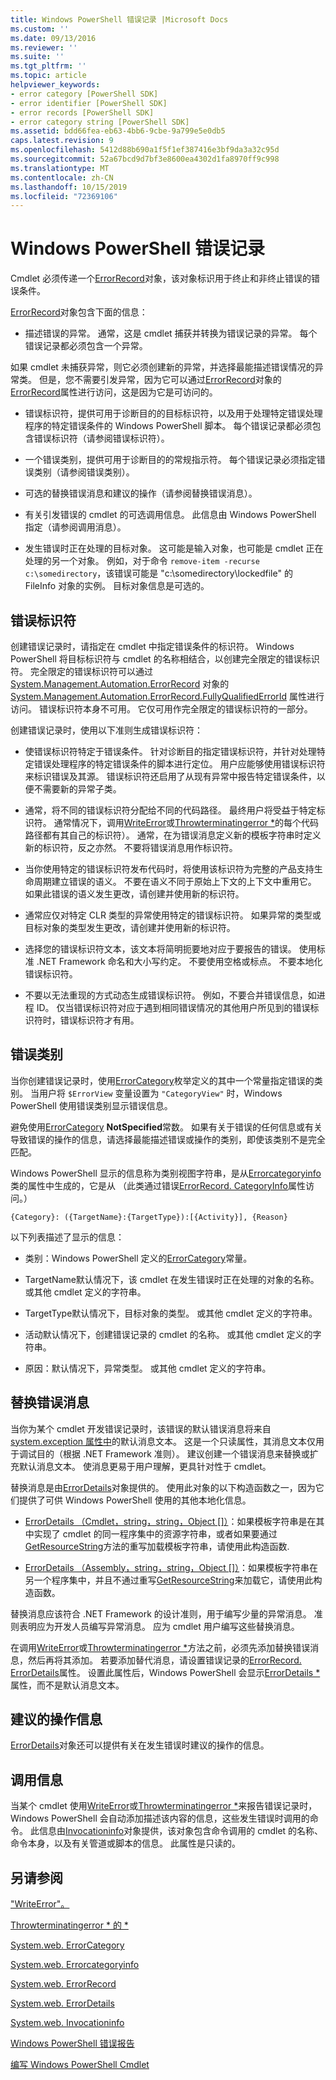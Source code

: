 ```yaml
---
title: Windows PowerShell 错误记录 |Microsoft Docs
ms.custom: ''
ms.date: 09/13/2016
ms.reviewer: ''
ms.suite: ''
ms.tgt_pltfrm: ''
ms.topic: article
helpviewer_keywords:
- error category [PowerShell SDK]
- error identifier [PowerShell SDK]
- error records [PowerShell SDK]
- error category string [PowerShell SDK]
ms.assetid: bdd66fea-eb63-4bb6-9cbe-9a799e5e0db5
caps.latest.revision: 9
ms.openlocfilehash: 5412d88b690a1f5f1ef387416e3bf9da3a32c95d
ms.sourcegitcommit: 52a67bcd9d7bf3e8600ea4302d1fa8970ff9c998
ms.translationtype: MT
ms.contentlocale: zh-CN
ms.lasthandoff: 10/15/2019
ms.locfileid: "72369106"
---
```

# <a name="windows-powershell-error-records"></a>Windows PowerShell 错误记录

Cmdlet 必须传递一个[ErrorRecord](/dotnet/api/System.Management.Automation.ErrorRecord)对象，该对象标识用于终止和非终止错误的错误条件。

[ErrorRecord](/dotnet/api/System.Management.Automation.ErrorRecord)对象包含下面的信息：

- 描述错误的异常。 通常，这是 cmdlet 捕获并转换为错误记录的异常。 每个错误记录都必须包含一个异常。

如果 cmdlet 未捕获异常，则它必须创建新的异常，并选择最能描述错误情况的异常类。 但是，您不需要引发异常，因为它可以通过[ErrorRecord](/dotnet/api/System.Management.Automation.ErrorRecord)对象的[ErrorRecord](/dotnet/api/System.Management.Automation.ErrorRecord.Exception)属性进行访问，这是因为它是可访问的。

- 错误标识符，提供可用于诊断目的的目标标识符，以及用于处理特定错误处理程序的特定错误条件的 Windows PowerShell 脚本。 每个错误记录都必须包含错误标识符（请参阅错误标识符）。

- 一个错误类别，提供可用于诊断目的的常规指示符。 每个错误记录必须指定错误类别（请参阅错误类别）。

- 可选的替换错误消息和建议的操作（请参阅替换错误消息）。

- 有关引发错误的 cmdlet 的可选调用信息。 此信息由 Windows PowerShell 指定（请参阅调用消息）。

- 发生错误时正在处理的目标对象。 这可能是输入对象，也可能是 cmdlet 正在处理的另一个对象。 例如，对于命令 `remove-item -recurse c:\somedirectory`，该错误可能是 "c:\somedirectory\lockedfile" 的 FileInfo 对象的实例。 目标对象信息是可选的。

## <a name="error-identifier"></a>错误标识符

创建错误记录时，请指定在 cmdlet 中指定错误条件的标识符。 Windows PowerShell 将目标标识符与 cmdlet 的名称相结合，以创建完全限定的错误标识符。 完全限定的错误标识符可以通过 [System.Management.Automation.ErrorRecord](/dotnet/api/System.Management.Automation.ErrorRecord) 对象的 [System.Management.Automation.ErrorRecord.FullyQualifiedErrorId](/dotnet/api/System.Management.Automation.ErrorRecord.FullyQualifiedErrorId) 属性进行访问。 错误标识符本身不可用。 它仅可用作完全限定的错误标识符的一部分。

创建错误记录时，使用以下准则生成错误标识符：

- 使错误标识符特定于错误条件。 针对诊断目的指定错误标识符，并针对处理特定错误处理程序的特定错误条件的脚本进行定位。 用户应能够使用错误标识符来标识错误及其源。 错误标识符还启用了从现有异常中报告特定错误条件，以便不需要新的异常子类。

- 通常，将不同的错误标识符分配给不同的代码路径。 最终用户将受益于特定标识符。 通常情况下，调用[WriteError](/dotnet/api/System.Management.Automation.Cmdlet.WriteError)或[Throwterminatingerror *](/dotnet/api/System.Management.Automation.Cmdlet.ThrowTerminatingError)的每个代码路径都有其自己的标识符）。 通常，在为错误消息定义新的模板字符串时定义新的标识符，反之亦然。 不要将错误消息用作标识符。

- 当你使用特定的错误标识符发布代码时，将使用该标识符为完整的产品支持生命周期建立错误的语义。 不要在语义不同于原始上下文的上下文中重用它。 如果此错误的语义发生更改，请创建并使用新的标识符。

- 通常应仅对特定 CLR 类型的异常使用特定的错误标识符。 如果异常的类型或目标对象的类型发生更改，请创建并使用新的标识符。

- 选择您的错误标识符文本，该文本将简明扼要地对应于要报告的错误。 使用标准 .NET Framework 命名和大小写约定。 不要使用空格或标点。 不要本地化错误标识符。

- 不要以无法重现的方式动态生成错误标识符。 例如，不要合并错误信息，如进程 ID。 仅当错误标识符对应于遇到相同错误情况的其他用户所见到的错误标识符时，错误标识符才有用。

## <a name="error-category"></a>错误类别

当你创建错误记录时，使用[ErrorCategory](/dotnet/api/System.Management.Automation.ErrorCategory?view=pscore-6.2.0)枚举定义的其中一个常量指定错误的类别。 当用户将 `$ErrorView` 变量设置为 `"CategoryView"` 时，Windows PowerShell 使用错误类别显示错误信息。

避免使用[ErrorCategory](/dotnet/api/System.Management.Automation.ErrorCategory?view=pscore-6.2.0) **NotSpecified**常数。 如果有关于错误的任何信息或有关导致错误的操作的信息，请选择最能描述错误或操作的类别，即使该类别不是完全匹配。

Windows PowerShell 显示的信息称为类别视图字符串，是从[Errorcategoryinfo](/dotnet/api/System.Management.Automation.ErrorCategoryInfo)类的属性中生成的，它是从 （此类通过错误[ErrorRecord. CategoryInfo](/dotnet/api/System.Management.Automation.ErrorRecord.CategoryInfo)属性访问。）

```
{Category}: ({TargetName}:{TargetType}):[{Activity}], {Reason}
```

以下列表描述了显示的信息：

- 类别：Windows PowerShell 定义的[ErrorCategory](/dotnet/api/System.Management.Automation.ErrorCategory?view=pscore-6.2.0)常量。

- TargetName默认情况下，该 cmdlet 在发生错误时正在处理的对象的名称。 或其他 cmdlet 定义的字符串。

- TargetType默认情况下，目标对象的类型。 或其他 cmdlet 定义的字符串。

- 活动默认情况下，创建错误记录的 cmdlet 的名称。 或其他 cmdlet 定义的字符串。

- 原因：默认情况下，异常类型。 或其他 cmdlet 定义的字符串。

## <a name="replacement-error-message"></a>替换错误消息

当你为某个 cmdlet 开发错误记录时，该错误的默认错误消息将来自[system.exception 属性中](/dotnet/api/System.Exception.Message)的默认消息文本。 这是一个只读属性，其消息文本仅用于调试目的（根据 .NET Framework 准则）。 建议创建一个错误消息来替换或扩充默认消息文本。 使消息更易于用户理解，更具针对性于 cmdlet。

替换消息是由[ErrorDetails](/dotnet/api/System.Management.Automation.ErrorDetails)对象提供的。 使用此对象的以下构造函数之一，因为它们提供了可供 Windows PowerShell 使用的其他本地化信息。

- [ErrorDetails （Cmdlet，string，string，Object []）](/dotnet/api/system.management.automation.errordetails.-ctor?view=pscore-6.2.0#System_Management_Automation_ErrorDetails__ctor_System_Management_Automation_Cmdlet_System_String_System_String_System_Object___)：如果模板字符串是在其中实现了 cmdlet 的同一程序集中的资源字符串，或者如果要通过[GetResourceString](/dotnet/api/System.Management.Automation.Cmdlet.GetResourceString)方法的重写加载模板字符串，请使用此构造函数.

- [ErrorDetails （Assembly，string，string，Object []）](/dotnet/api/system.management.automation.errordetails.-ctor?view=pscore-6.2.0#System_Management_Automation_ErrorDetails__ctor_System_Reflection_Assembly_System_String_System_String_System_Object___)：如果模板字符串在另一个程序集中，并且不通过重写[GetResourceString](/dotnet/api/System.Management.Automation.Cmdlet.GetResourceString)来加载它，请使用此构造函数。

替换消息应该符合 .NET Framework 的设计准则，用于编写少量的异常消息。 准则表明应为开发人员编写异常消息。 应为 cmdlet 用户编写这些替换消息。

在调用[WriteError](/dotnet/api/System.Management.Automation.Cmdlet.WriteError)或[Throwterminatingerror *](/dotnet/api/System.Management.Automation.Cmdlet.ThrowTerminatingError)方法之前，必须先添加替换错误消息，然后再将其添加。 若要添加替代消息，请设置错误记录的[ErrorRecord. ErrorDetails](/dotnet/api/System.Management.Automation.ErrorRecord.ErrorDetails)属性。 设置此属性后，Windows PowerShell 会显示[ErrorDetails *](/dotnet/api/System.Management.Automation.ErrorDetails.Message)属性，而不是默认消息文本。

## <a name="recommended-action-information"></a>建议的操作信息

[ErrorDetails](/dotnet/api/System.Management.Automation.ErrorDetails)对象还可以提供有关在发生错误时建议的操作的信息。

## <a name="invocation-information"></a>调用信息

当某个 cmdlet 使用[WriteError](/dotnet/api/System.Management.Automation.Cmdlet.WriteError)或[Throwterminatingerror *](/dotnet/api/System.Management.Automation.Cmdlet.ThrowTerminatingError)来报告错误记录时，Windows PowerShell 会自动添加描述该内容的信息，这些发生错误时调用的命令。 此信息由[Invocationinfo](/dotnet/api/System.Management.Automation.InvocationInfo)对象提供，该对象包含命令调用的 cmdlet 的名称、命令本身，以及有关管道或脚本的信息。 此属性是只读的。

## <a name="see-also"></a>另请参阅

["WriteError"。](/dotnet/api/System.Management.Automation.Cmdlet.WriteError)

[Throwterminatingerror * 的 *](/dotnet/api/System.Management.Automation.Cmdlet.ThrowTerminatingError)

[System.web. ErrorCategory](/dotnet/api/System.Management.Automation.ErrorCategory?view=pscore-6.2.0)

[System.web. Errorcategoryinfo](/dotnet/api/System.Management.Automation.ErrorCategoryInfo)

[System.web. ErrorRecord](/dotnet/api/System.Management.Automation.ErrorRecord)

[System.web. ErrorDetails](/dotnet/api/System.Management.Automation.ErrorDetails)

[System.web. Invocationinfo](/dotnet/api/System.Management.Automation.InvocationInfo)

[Windows PowerShell 错误报告](./error-reporting-concepts.md)

[编写 Windows PowerShell Cmdlet](./writing-a-windows-powershell-cmdlet.md)
